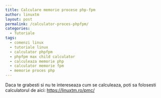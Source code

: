 ```yaml
---
title: Calculare memorie procese php-fpm
author: linuxtm
layout: post
permalink: /calculator-proces-phpfpm/
categories:
  - Tutoriale
tags:
  - comenzi linux
  - tutoriale linux
  - calculator phpfpm
  - phpfpm max child calculator
  - calculeaza memorie php
  - calculator memorie fpm
  - memorie proces php
---
```


Daca te grabesti si nu te intereseaza cum se calculeaza, poti sa folosesti calculatorul de aici: https://linuxtm.ro/pmc/

